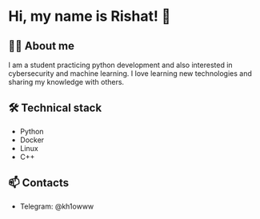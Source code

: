 # Hi, my name is Rishat! 👋

## 👨‍💻 About me
I am a student practicing python development and also interested in cybersecurity and machine learning.
I love learning new technologies and sharing my knowledge with others.

## 🛠 Technical stack
- Python
- Docker
- Linux
- C++

## 📫 Contacts
- Telegram: @kh1owww
<!--
**rishat-dev/rishat-dev** is a ✨ _special_ ✨ repository because its `README.md` (this file) appears on your GitHub profile.

Here are some ideas to get you started:

- 🔭 I’m currently working on ...
- 🌱 I’m currently learning ...
- 👯 I’m looking to collaborate on ...
- 🤔 I’m looking for help with ...
- 💬 Ask me about ...
- 📫 How to reach me: ...
- 😄 Pronouns: ...
- ⚡ Fun fact: ...
-->
